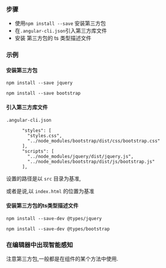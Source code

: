 
### 步骤

- 使用`npm install --save` 安装第三方包
- 在`.angular-cli.json`引入第三方库文件
- 安装 第三方包的 ts 类型描述文件

### 示例

#### 安装第三方包

`npm install --save jquery`

`npm install --save bootstrap`


#### 引入第三方库文件

`.angular-cli.json`

```
      "styles": [
        "styles.css",
        "../node_modules/bootstrap/dist/css/bootstrap.css"
      ],
      "scripts": [
        "../node_modules/jquery/dist/jquery.js",
        "../node_modules/bootstrap/dist/js/bootstrap.js"
      ],
```

设置的路径是以 `src` 目录为基准,

或者是说,以 `index.html` 的位置为基准


#### 安装第三方包的ts类型描述文件

`npm install --save-dev @types/jquery`

`npm install --save-dev @types/bootstrap`


### 在编辑器中出现智能感知

注意第三方包,一般都是在组件的某个方法中使用.